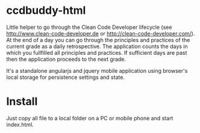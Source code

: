 ccdbuddy-html
=============

Little helper to go through the Clean Code Developer lifecycle (see http://www.clean-code-developer.de or http://clean-code-developer.com/).
At the end of a day you can go through the principles and practices of the current grade as a daily retrospective.
The application counts the days in which you fullfilled all principles and practices. If sufficient days are past then the 
application proceeds to the next grade.


It's a standalone angularjs and jquery mobile application using browser's local storage for persistence settings and state.

Install
=======
Just copy all file to a local folder on a PC or mobile phone and start index.html.
